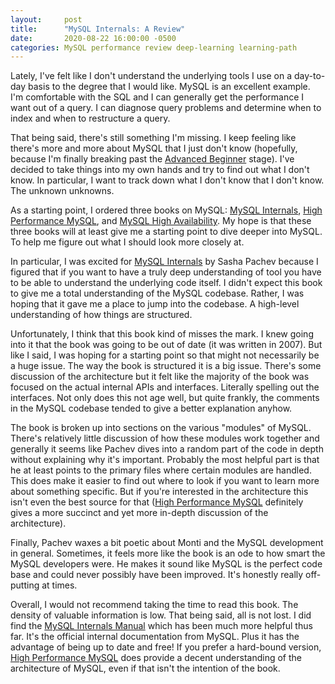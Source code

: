 ```yaml
---
layout:     post
title:      "MySQL Internals: A Review"
date:       2020-08-22 16:00:00 -0500
categories: MySQL performance review deep-learning learning-path
---
```


Lately, I've felt like I don't understand the underlying tools I use on a day-to-day
basis to the degree that I would like.  MySQL is an excellent example.  
I'm comfortable with the SQL and I can generally get the performance I
want out of a query.  I can diagnose query problems and determine when to index
and when to restructure a query.

That being said, there's still something I'm missing.  I keep feeling like
there's more and more about MySQL that I just don't know (hopefully, because I'm
finally breaking past the [Advanced Beginner] stage). I've decided to take things
into my own hands and try to find out what I don't know.  In particular, I want 
to track down what I don't know that I don't know.  The unknown unknowns.

As a starting point, I ordered three books on MySQL: [MySQL Internals], [High Performance MySQL],
and [MySQL High Availability]. My hope is that these three books will at least
give me a starting point to dive deeper into MySQL.  To help me figure out what
I should look more closely at.

In particular, I was excited for [MySQL Internals] by Sasha Pachev because I figured 
that if you want to have a truly deep understanding of tool you have to be able to
understand the underlying code itself. I didn't expect this book to give me a total
understanding of the MySQL codebase.  Rather, I was hoping that it gave me a place to
jump into the codebase.  A high-level understanding of how things are structured.

Unfortunately, I think that this book kind of misses the mark.  I knew going into it
that the book was going to be out of date (it was written in 2007).  But like I said,
I was hoping for a starting point so that might not necessarily be a huge issue.  The
way the book is structured it is a big issue.  There's some discussion of the architecture
but it felt like the majority of the book was focused on the actual internal APIs
and interfaces.  Literally spelling out the interfaces.  Not only does this not
age well, but quite frankly, the comments in the MySQL codebase tended to give a better
explanation anyhow.

The book is broken up into sections on the various "modules" of MySQL.  There's relatively
little discussion of how these modules work together and generally it seems like Pachev
dives into a random part of the code in depth without explaining why it's important.  Probably
the most helpful part is that he at least points to the primary files where certain modules
are handled. This does make it easier to find out where to look if you want to learn more about
something specific.  But if you're interested in the architecture this isn't even the best source
for that ([High Performance MySQL] definitely gives a more succinct and yet more in-depth discussion
of the architecture).

Finally, Pachev waxes a bit poetic about Monti and the MySQL development in general.  Sometimes,
it feels more like the book is an ode to how smart the MySQL developers were.  He makes
it sound like MySQL is the perfect code base and could never possibly have been improved.
It's honestly really off-putting at times.

Overall, I would not recommend taking the time to read this book. The density of valuable information
is low.  That being said, all is not lost.  I did find the [MySQL Internals Manual] which has been
much more helpful thus far.  It's the official internal documentation from MySQL.  Plus it has the
advantage of being up to date and free!  If you prefer a hard-bound version, [High Performance MySQL]
does provide a decent understanding of the architecture of MySQL, even if that isn't the intention
of the book.

[Advanced Beginner]: https://daedtech.com/how-developers-stop-learning-rise-of-the-expert-beginner/
[MySQL Internals]: https://www.amazon.com/Understanding-MySQL-Internals-Discovering-Improving/dp/0596009577/ref=sr_1_3?dchild=1&keywords=mysql+internals&qid=1598125461&sr=8-3
[High Performance MySQL]: https://www.amazon.com/High-Performance-MySQL-Optimization-Replication/dp/1449314287/ref=sr_1_3?dchild=1&keywords=mysql+internals&qid=1598125485&sr=8-3
[MySQL High Availability]: https://www.amazon.com/MySQL-High-Availability-Building-Centers/dp/1449339581/ref=pd_bxgy_img_3/130-5516818-3318163?_encoding=UTF8&pd_rd_i=1449339581&pd_rd_r=9af16a0f-7906-4ad5-912e-bd6f3773e098&pd_rd_w=BfRED&pd_rd_wg=gefUY&pf_rd_p=ce6c479b-ef53-49a6-845b-bbbf35c28dd3&pf_rd_r=FVT1JC5K4JMYH0YFKYFM&psc=1&refRID=FVT1JC5K4JMYH0YFKYFM
[MySQL Internals Manual]: https://dev.mysql.com/doc/internals/en/